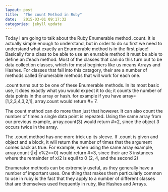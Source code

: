 ```yaml
---
layout: post
title:  "The count Method in Ruby"
date:   2015-03-01 09:17:32
categories: jekyll update
---
```




Today I am going to talk about the Ruby Enumerable method .count. It is actually simple enough to understand, but in order to do so first we need to understand what exactly an Enurmerable method is in the first place! Basically for a class to be able to use an enurable method it must be able to define an #each method. Most of the classes that can do this turn out to be data collection classes, which for most beginiers like us means Arrays and Hashes. For classes that fall into this catagory, their are a number of methods called Enumerable methods that will work for each one.
 
.count turns out to be one of these Enumerable methods. In its most basic use, it does exactly what you would expect it to do; it counts the number of data points in the array or hash. for example if you have array=[1,2,3,4,3,2,1], array.count would return #= 7.



The count method can do more than just that however. It can also count the number of times a single data point is repeated. Using the same array from our previous example, array.count(3) would return #=2, since the object 3 occurs twice in the array.


The .count method has one more trick up its sleeve. If .count is given and object and a block, it will return the number of times that the argument comes back as true. For example, when using the same array example, array.count {|x| x%2==0} would return #=3, since their are 3 instances where the remainder of x/2 is equil to 0 (2, 4, and the second 2)

Enumerator methods can be extremely useful, as they generally have a number of important uses. One thing that makes them particularly common to use in ruby is the fact that they apply to a number of different classes that are themselves used frequently in ruby, like Hashes and Arrays.

